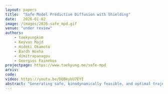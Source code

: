 ```yaml
---
layout: papers
title:  "Safe Model Predictive Diffusion with Shielding"
date:   2026-01-02
image: /images/2026-safe_mpd.gif
venue: "under review"
authors:
    - taekyungkim
    - Keyvan Majd
    - Hideki Okamoto
    - Bardh Hoxha
    - dimitrapanagou
    - Georgios Fainekos
projectpage: https://www.taekyung.me/safe-mpd
arxiv: 
code: 
video: https://youtu.be/DQBeybU7EYI
abstract: "Generating safe, kinodynamically feasible, and optimal trajectories for complex robotic systems is a central challenge in robotics. This paper presents Safe Model Predictive Diffusion (Safe MPD), a training-free diffusion planner that unifies a model-based diffusion framework with a safety shield to generate trajectories that are both kinodynamically feasible and safe by construction. By enforcing feasibility and safety on all samples during the denoising process, our method avoids the common pitfalls of post-processing corrections, such as computational intractability and loss of feasibility. We validate our approach on challenging non-convex planning problems, including kinematic and acceleration-controlled tractor-trailer systems. The results show that it substantially outperforms existing safety strategies in success rate and safety, while achieving sub-second computation times. "
---
```

